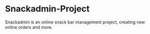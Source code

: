# Snackadmin-Project
 Snackadmin is an online snack bar management project, creating new online orders and more.
